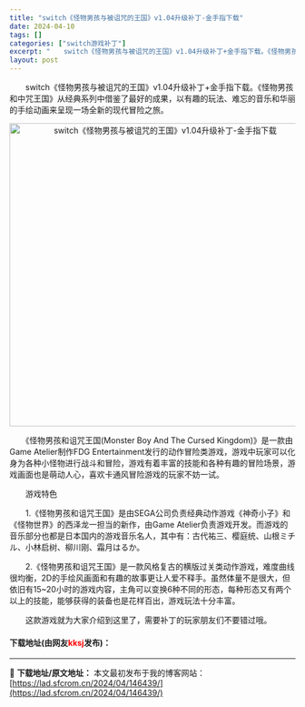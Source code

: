 ```yaml
---
title: "switch《怪物男孩与被诅咒的王国》v1.04升级补丁-金手指下载"
date: 2024-04-10
tags: []
categories: ["switch游戏补丁"]
excerpt: "　　switch《怪物男孩与被诅咒的王国》v1.04升级补丁+金手指下载。《怪物男孩和中咒王国》从经典系列中借鉴了最好的成果，以有趣的玩法、难忘的音乐和华丽的手绘动画来呈现一场全新的现代冒险之旅。 　　《怪物男孩和诅咒王国(Monster Boy And The Cursed Kingdom)》是一&hellip;"
layout: post
---
```


 <p>　　switch《怪物男孩与被诅咒的王国》v1.04升级补丁+金手指下载。《怪物男孩和中咒王国》从经典系列中借鉴了最好的成果，以有趣的玩法、难忘的音乐和华丽的手绘动画来呈现一场全新的现代冒险之旅。</p> <p align="center"><img align="" border="0" src="https://lad.sfcrom.cn/wp-content/uploads/2024/04/20240409_6615c68e91da2.webp" width="533" alt="switch《怪物男孩与被诅咒的王国》v1.04升级补丁-金手指下载" /></p> <p>　　《怪物男孩和诅咒王国(Monster Boy And The Cursed Kingdom)》是一款由Game Atelier制作FDG Entertainment发行的动作冒险类游戏，游戏中玩家可以化身为各种小怪物进行战斗和冒险，游戏有着丰富的技能和各种有趣的冒险场景，游戏画面也是萌动人心，喜欢卡通风冒险游戏的玩家不妨一试。</p> <p>　　游戏特色</p> <p>　　1.《怪物男孩和诅咒王国》是由SEGA公司负责经典动作游戏《神奇小子》和《怪物世界》的西泽龙一担当的新作，由Game Atelier负责游戏开发。而游戏的音乐部分也都是日本国内的游戏音乐名人，其中有：古代祐三、樱庭统、山根ミチル、小林启树、柳川刚、霜月はるか。</p> <p>　　2.《怪物男孩和诅咒王国》是一款风格复古的横版过关类动作游戏，难度曲线很均衡，2D的手绘风画面和有趣的故事更让人爱不释手。虽然体量不是很大，但依旧有15~20小时的游戏内容，主角可以变换6种不同的形态，每种形态又有两个以上的技能，能够获得的装备也是花样百出，游戏玩法十分丰富。</p> <p>　　这款游戏就为大家介绍到这里了，需要补丁的玩家朋友们不要错过哦。</p> <p><h4>下载地址(由网友<font color="red">kksj</font>发布)：</h4></p> 

---
📖 **下载地址/原文地址：** 本文最初发布于我的博客网站：[https://lad.sfcrom.cn/2024/04/146439/](https://lad.sfcrom.cn/2024/04/146439/)

